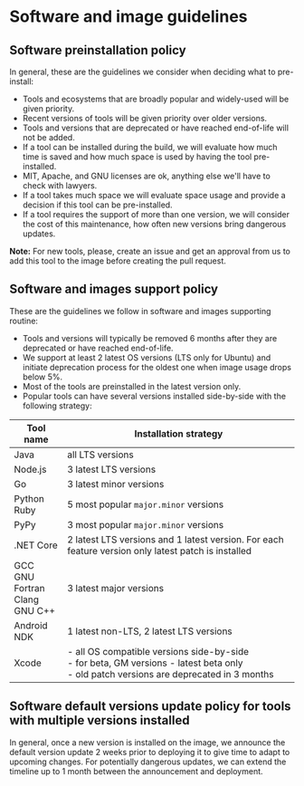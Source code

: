 # Software and image guidelines

## Software preinstallation policy
In general, these are the guidelines we consider when deciding what to pre-install:

- Tools and ecosystems that are broadly popular and widely-used will be given priority.
- Recent versions of tools will be given priority over older versions.
- Tools and versions that are deprecated or have reached end-of-life will not be added.
- If a tool can be installed during the build, we will evaluate how much time is saved
 and how much space is used by having the tool pre-installed.
- MIT, Apache, and GNU licenses are ok, anything else we'll have to check with lawyers.
- If a tool takes much space we will evaluate space usage and provide a decision if this tool can be pre-installed.
- If a tool requires the support of more than one version, we will consider the cost of this maintenance, how often new versions bring dangerous updates.

**Note:** For new tools, please, create an issue and get an approval from us to add this tool to the image before creating the pull request.

## Software and images support policy
These are the guidelines we follow in software and images supporting routine:
- Tools and versions will typically be removed 6 months after they are deprecated or have reached end-of-life.
- We support at least 2 latest OS versions (LTS only for Ubuntu) and initiate deprecation process for the oldest one when image usage drops below 5%.
- Most of the tools are preinstalled in the latest version only.
- Popular tools can have several versions installed side-by-side with the following strategy:

| Tool name | Installation strategy |
|-----------|-----------------------|
| Java      | all LTS versions |
| Node.js   | 3 latest LTS versions |
| Go        | 3 latest minor versions     |
| Python <br/> Ruby | 5 most popular `major.minor` versions |
| PyPy      | 3 most popular `major.minor` versions |
| .NET Core | 2 latest LTS versions and 1 latest version. For each feature version only latest patch is installed |
| GCC <br/> GNU Fortran <br/> Clang <br/> GNU C++ | 3 latest major versions |
| Android NDK | 1 latest non-LTS, 2 latest LTS versions |
| Xcode     | - all OS compatible versions side-by-side <br/> - for beta, GM versions - latest beta only <br/> - old patch versions are deprecated in 3 months |

## Software default versions update policy for tools with multiple versions installed
In general, once a new version is installed on the image, we announce the default version update 2 weeks prior to deploying it to give time to adapt to upcoming changes. For potentially dangerous updates, we can extend the timeline up to 1 month between the announcement and deployment.
